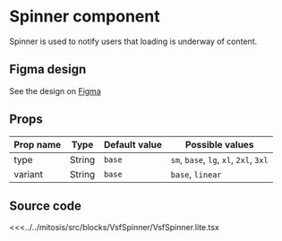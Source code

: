 # Spinner component

Spinner is used to notify users that loading is underway of content.

<PlaygroundWrapper component="Spinner"/>

## Figma design

See the design on [Figma](https://www.figma.com/file/CWOkbpne0tDpSenT4ZEUTQ/%F0%9F%9B%A0-SFUI-2.0-%7C-Development?node-id=10599%3A5933)

## Props

| Prop name | Type     | Default value | Possible values                       |
|-----------| -------- |---------------|---------------------------------------|
| type      | String   | `base`        | `sm`, `base`, `lg`, `xl`, `2xl`, `3xl`|
| variant   | String   | `base`        | `base`, `linear`                      |

## Source code

<<<../../mitosis/src/blocks/VsfSpinner/VsfSpinner.lite.tsx
